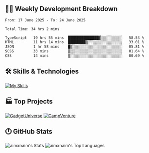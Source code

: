 

## 🧑‍💻 Weekly Development Breakdown

<!--START_SECTION:waka-->

```txt
From: 17 June 2025 - To: 24 June 2025

Total Time: 34 hrs 2 mins

TypeScript   19 hrs 55 mins  ██████████████▓░░░░░░░░░░   58.53 %
HTML         11 hrs 14 mins  ████████▒░░░░░░░░░░░░░░░░   33.01 %
JSON         1 hr 58 mins    █▒░░░░░░░░░░░░░░░░░░░░░░░   05.81 %
SCSS         33 mins         ▒░░░░░░░░░░░░░░░░░░░░░░░░   01.64 %
CSS          14 mins         ▒░░░░░░░░░░░░░░░░░░░░░░░░   00.69 %
```

<!--END_SECTION:waka-->

## 🛠️ Skills & Technologies

[![My Skills](https://skillicons.dev/icons?i=angular,react,docker,mongodb,nodejs,express,github,bootstrap,prisma,postman,postgres&perline=8)](https://skillicons.dev)

## 🏭 Top Projects

[![GadgetUniverse](https://github-readme-stats.vercel.app/api/pin/?username=aimxnaim&repo=GadgetUniverse&theme=dark)](https://github.com/aimxnaim/GadgetUniverse)
[![CampVenture](https://github-readme-stats.vercel.app/api/pin/?username=aimxnaim&repo=CampVenture&theme=dark)](https://github.com/aimxnaim/CampVenture)

## 🕛 GitHub Stats

![aimxnaim's Stats](https://github-readme-stats.vercel.app/api?username=aimxnaim&theme=tokyonight&show_icons=true&hide_border=true&count_private=true)
![aimxnaim's Top Languages](https://github-readme-stats.vercel.app/api/top-langs/?username=aimxnaim&theme=tokyonight&show_icons=true&hide_border=true&layout=compact)




